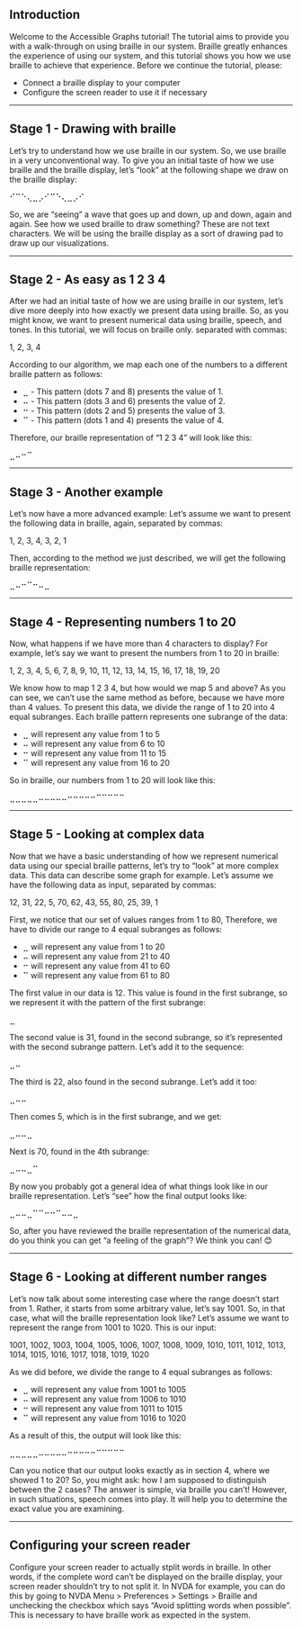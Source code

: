 ## Introduction
Welcome to the Accessible Graphs tutorial! 
The tutorial aims to provide you with a walk-through on using braille in our system. 
Braille greatly enhances the experience of using our system, and this tutorial shows you how we use braille to achieve that experience. 
Before we continue the tutorial, please: 

* Connect a braille display to your computer
* Configure the screen reader to use it if necessary

---

## Stage 1 - Drawing with braille
Let’s try to understand how we use braille in our system. 
So, we use braille in a very unconventional way. To give you an initial taste of how we use braille and the braille display, let’s “look” at the following shape we draw on the braille display:

⠊⠉⠑⢄⣀⡠⠊⠉⠑⢄⣀⡠⠊

So, we are “seeing” a wave that goes up and down, up and down, again and again. See how we used braille to draw something? These are not text characters. We will be using the braille display as a sort of drawing pad to draw up our visualizations.

---

## Stage 2 - As easy as 1 2 3 4
After we had an initial taste of how we are using braille in our system, let’s dive more deeply into how exactly we present data using braille. 
So, as you might know, we want to present numerical data using braille, speech, and tones. In this tutorial, we will focus on braille only. 
separated with commas: 

1, 2, 3, 4 

According to our algorithm, we map each one of the numbers to a different braille pattern as follows: 

* ⣀ - This pattern (dots 7 and 8) presents the value of 1.
* ⠤ - This pattern (dots 3 and 6) presents the value of 2.
* ⠒ - This pattern (dots 2 and 5) presents the value of 3.
* ⠉ - This pattern (dots 1 and 4) presents the value of 4.

Therefore, our braille representation of “1 2 3 4” will look like this: 

⣀⠤⠒⠉ 

---

## Stage 3 - Another example
Let’s now have a more advanced example: Let’s assume we want to present the following data in braille, again, separated by commas: 

1, 2, 3, 4, 3, 2, 1 

Then, according to the method we just described, we will get the following braille representation: 

⣀⠤⠒⠉⠒⠤⣀ 


---

## Stage 4 - Representing numbers 1 to 20
Now, what happens if we have more than 4 characters to display? For example, let’s say we want to present the numbers from 1 to 20 in braille: 

1, 2, 3, 4, 5, 6, 7, 8, 9, 10, 11, 12, 13, 14, 15, 16, 17, 18, 19, 20 

We know how to map 1 2 3 4, but how would we map 5 and above? As you can see, we can’t use the same method as before, because we have more than 4 values. 
To present this data, we divide the range of 1 to 20 into 4 equal subranges. Each braille pattern represents one subrange of the data: 

*  ⣀ will represent any value from 1 to 5
* ⠤ will represent any value from 6 to 10
* ⠒ will represent any value from 11 to 15
* ⠉ will represent any value from 16 to 20

So in braille, our numbers from 1 to 20 will look like this: 

⣀⣀⣀⣀⣀⠤⠤⠤⠤⠤⠒⠒⠒⠒⠒⠉⠉⠉⠉⠉ 


---

## Stage 5 - Looking at complex data
Now that we have a basic understanding of how we represent numerical data using our special braille patterns, let’s try to “look” at more complex data. This data can describe some graph for example. 
Let’s assume we have the following data as input, separated by commas: 

12, 31, 22, 5, 70, 62, 43, 55, 80, 25, 39, 1 

First, we notice that our set of values ranges from 1 to 80, Therefore, we have to divide our range to 4 equal subranges as follows: 

* ⣀ will represent any value from 1 to 20
* ⠤ will represent any value from 21 to 40
* ⠒ will represent any value from 41 to 60
* ⠉ will represent any value from 61 to 80

The first value in our data is 12. This value is found in the first subrange, so we represent it with the pattern of the first subrange: 

⣀ 

The second value is 31, found in the second subrange, so it’s represented with the second subrange pattern. Let’s add it to the sequence: 

⣀⠤ 

The third is 22, also found in the second subrange. Let’s add it too: 

⣀⠤⠤ 

Then comes 5, which is in the first subrange, and we get: 

⣀⠤⠤⣀ 

Next is 70, found in the 4th subrange: 

⣀⠤⠤⣀⠉ 

By now you probably got a general idea of what things look like in our braille representation. Let’s “see” how the final output looks like: 

⣀⠤⠤⣀⠉⠉⠒⠒⠉⠤⠤⣀ 

So, after you have reviewed the braille representation of the numerical data, do you think you can get “a feeling of the graph”? We think you can! 😊 

---

## Stage 6 - Looking at different number ranges
Let’s now talk about some interesting case where the range doesn’t start from 1. Rather, it starts from some arbitrary value, let’s say 1001. So, in that case, what will the braille representation look like? Let’s assume we want to represent the range from 1001 to 1020. This is our input: 

1001, 1002, 1003, 1004, 1005, 1006, 1007, 1008, 1009, 1010, 1011, 1012, 1013, 1014, 1015, 1016, 1017, 1018, 1019, 1020 

As we did before, we divide the range to 4 equal subranges as follows: 

* ⣀ will represent any value from 1001 to 1005
* ⠤ will represent any value from 1006 to 1010
* ⠒ will represent any value from 1011 to 1015
* ⠉ will represent any value from 1016 to 1020

As a result of this, the output will look like this: 

⣀⣀⣀⣀⣀⠤⠤⠤⠤⠤⠒⠒⠒⠒⠒⠉⠉⠉⠉⠉ 

Can you notice that our output looks exactly as in section 4, where we showed 1 to 20? So, you might ask: how I am supposed to distinguish between the 2 cases? The answer is simple, via braille you can’t! However, in such situations, speech comes into play. It will help you to determine the exact value you are examining. 

---

## Configuring your screen reader
Configure your screen reader to actually stplit words in braille. In other words, if the complete word can’t be displayed on the braille display, your screen reader shouldn’t try to not split it. In NVDA for example, you can do this by going to NVDA Menu > Preferences > Settings > Braille and unchecking the checkbox which says “Avoid splitting words when possible”. This is necessary to have braille work as expected in the system. 